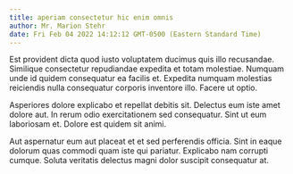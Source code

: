 ```yaml
---
title: aperiam consectetur hic enim omnis
author: Mr. Marion Stehr
date: Fri Feb 04 2022 14:12:12 GMT-0500 (Eastern Standard Time)
---
```

Est provident dicta quod iusto voluptatem ducimus quis illo recusandae. Similique consectetur repudiandae expedita et totam molestiae. Numquam unde id quidem consequatur ea facilis et. Expedita numquam molestias reiciendis nulla consequatur corporis inventore illo. Facere ut optio.

 Asperiores dolore explicabo et repellat debitis sit. Delectus eum iste amet dolore aut. In rerum odio exercitationem sed consequatur. Sint ut eum laboriosam et. Dolore est quidem sit animi.

 Aut aspernatur eum aut placeat et et sed perferendis officia. Sint in eaque dolorum quas commodi quam iste qui pariatur. Explicabo nam corrupti cumque. Soluta veritatis delectus magni dolor suscipit consequatur at.